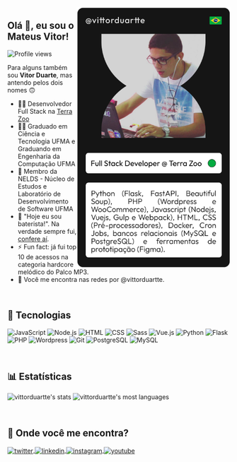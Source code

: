 <img align="right" height="590em" src="https://raw.githubusercontent.com/vittorduartte/vittorduartte/733fc31f90608db8b3a248e736ea8d39c52c9dac/assets/readme-image.png"/>

## Olá 👋, eu sou o Mateus Vitor!

<p align="left"> <img src="https://komarev.com/ghpvc/?username=vittorduartte&color=red" alt="Profile views" /> </p>

Para alguns também sou **Vitor Duarte**, mas antendo pelos dois nomes 🙃

- 🧑‍💻 Desenvolvedor Full Stack na [Terra Zoo](https://terrazoo.com.br/)
- 🧑‍🎓 Graduado em Ciência e Tecnologia UFMA e Graduando em Engenharia da Computação UFMA
- 📑 Membro da NELDS - Núcleo de Estudos e Laboratório de Desenvolvimento de Software UFMA
- 🥁 "Hoje eu sou baterista!". Na verdade sempre fui, [confere aí](https://www.youtube.com/watch?v=VGPeux-hAXk).
- ⚡ Fun fact: já fui top 10 de acessos na categoria hardcore melódico do Palco MP3.
- 💬 Você me encontra nas redes por @vittorduartte.

<br>

## 🔧 Tecnologias

![JavaScript](https://img.shields.io/badge/JavaScript-323330?style=for-the-badge&logo=javascript&logoColor=F7DF1E)
![Node.js](https://img.shields.io/badge/Node.js-43853D?style=for-the-badge&logo=node.js&logoColor=white)
![HTML](https://img.shields.io/badge/HTML5-E34F26?style=for-the-badge&logo=html5&logoColor=white)
![CSS](https://img.shields.io/badge/CSS3-1572B6?style=for-the-badge&logo=css3&logoColor=white)
![Sass](https://img.shields.io/badge/Sass-CC6699?style=for-the-badge&logo=sass&logoColor=white)
![Vue.js](https://img.shields.io/badge/Vue.js-35495E?style=for-the-badge&logo=vue.js&logoColor=4FC08D)
![Python](https://img.shields.io/badge/Python-3776AB?style=for-the-badge&logo=python&logoColor=white)
![Flask](https://img.shields.io/badge/Flask-000000?style=for-the-badge&logo=flask&logoColor=white)
![PHP](https://img.shields.io/badge/PHP-777BB4?style=for-the-badge&logo=php&logoColor=white)
![Wordpress](https://img.shields.io/badge/WordPress-006E93?style=for-the-badge&logo=wordpress&logoColor=white)
![Git](https://img.shields.io/badge/Git-E34F26?style=for-the-badge&logo=git&logoColor=white)
![PostgreSQL](https://img.shields.io/badge/PostgreSQL-316192?style=for-the-badge&logo=postgresql&logoColor=white)
![MySQL](https://img.shields.io/badge/MySQL-00000F?style=for-the-badge&logo=mysql&logoColor=white)

<br>

## 📊 Estatísticas

<p align="left">
<img width="530em" src="https://github-readme-stats.vercel.app/api?username=vittorduartte&show_icons=true&theme=dracula" alt="vittorduartte's stats"/>
<img width="530em" src="https://github-readme-stats.vercel.app/api/top-langs/?username=vittorduartte&layout=compact&theme=dracula" alt="vittorduartte's most languages"/>
</p>

<br>

## 📍 Onde você me encontra?

<p align="left">
    <a href="https://twitter.com/vittorduartte_" target="_blank">
      <img align="center" src="https://img.shields.io/badge/Twitter-1DA1F2?style=for-the-badge&logo=twitter&logoColor=white" alt="twitter"/>  
    </a>
    <a href="https://linkedin.com/in/vittorduartte" target="_blank">
      <img align="center" src="https://img.shields.io/badge/LinkedIn-0077B5?style=for-the-badge&logo=linkedin&logoColor=white" alt="linkedin"/>
    </a>
    <a href="https://instagram.com/vittorduartte" target="_blank">
     <img align="center" src="https://img.shields.io/badge/Instagram-E4405F?style=for-the-badge&logo=instagram&logoColor=white" alt="instagram"/>
    </a>
    <a href="https://gitlab.com/vittorduartte" target="_blank">
     <img align="center" src="https://img.shields.io/badge/GitLab-330F63?style=for-the-badge&logo=gitlab&logoColor=white" alt="youtube"/>
    </a>
</p>